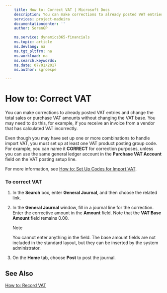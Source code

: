 ```yaml
---
    title: How to: Correct VAT | Microsoft Docs
    description: You can make corrections to already posted VAT entries and change the total sales or purchase VAT amounts without changing the VAT base. You may need to do this, for example, if you receive an invoice from a vendor that has calculated VAT incorrectly.
    services: project-madeira
    documentationcenter: ''
    author: SorenGP

    ms.service: dynamics365-financials
    ms.topic: article
    ms.devlang: na
    ms.tgt_pltfrm: na
    ms.workload: na
    ms.search.keywords:
    ms.date: 07/01/2017
    ms.author: sgroespe

---
```

# How to: Correct VAT
You can make corrections to already posted VAT entries and change the total sales or purchase VAT amounts without changing the VAT base. You may need to do this, for example, if you receive an invoice from a vendor that has calculated VAT incorrectly.  
  
 Even though you may have set up one or more combinations to handle import VAT, you must set up at least one VAT product posting group code. For example, you can name it **CORRECT** for correction purposes, unless you can use the same general ledger account in the **Purchase VAT Account** field on the VAT posting setup line.  
  
 For more information, see [How to: Set Up Codes for Import VAT](../how-to-set-up-codes-for-import-vat.md).  
  
### To correct VAT  
  
1.  In the **Search** box, enter **General Journal**, and then choose the related link.  
  
2.  In the **General Journal** window, fill in a journal line for the correction. Enter the corrective amount in the **Amount** field. Note that the **VAT Base Amount** field remains 0.00.  
  
    > [!NOTE]  
    >  You cannot enter anything in the field. The base amount fields are not included in the standard layout, but they can be inserted by the system administrator.  
  
3.  On the **Home** tab, choose **Post** to post the journal.  
  
## See Also  
 [How to: Record VAT](../how-to-record-vat.md)